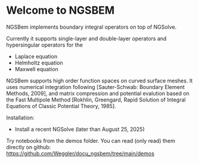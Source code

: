 # Welcome to NGSBEM

NGSBem implements boundary integral operators on top of NGSolve.

Currently it supports single-layer and double-layer operators and hypersingular operators for the

* Laplace equation
* Helmholtz equation
* Maxwell equation

NGSBem supports high order function spaces on curved surface meshes.
It uses numerical integration following [Sauter-Schwab: Boundary Element Methods, 2009], and matrix compression and potential evalution based on the Fast Multipole Method  [Rokhlin, Greengard, Rapid Solution of Integral Equations of Classic Potential Theory, 1985].


Installation:

* Install a recent NGSolve (later than August 25, 2025)

Try notebooks from the demos folder.
You can read (only read) them directly on github: https://github.com/Weggler/docu_ngsbem/tree/main/demos


```{tableofcontents}
```

